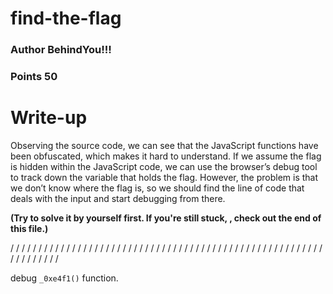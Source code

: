 # find-the-flag
### Author   BehindYou!!!    
### Points   50  
  
# Write-up 

Observing the source code, we can see that the JavaScript functions have been obfuscated, which makes it hard to understand. If we assume the flag is hidden within the JavaScript code, we can use the browser’s debug tool to track down the variable that holds the flag. However, the problem is that   we don’t know where the flag is, so we should find the line of code that deals with the input and start debugging from there.


**(Try to solve it by yourself first. If you're still stuck, , check out the end of this file.)**

/
/
/
/
/
/
/
/
/
/
/
/
/
/
/
/
/
/
/
/
/
/
/
/
/
/
/
/
/
/
/
/
/
/
/
/
/
/
/
/
/
/
/
/
/
/
/
/
/
/
/
/
/
/
/
/
/
/
/
/
/
/
/
/
/

debug `_0xe4f1()` function. 
